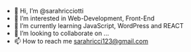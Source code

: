 - 👋 Hi, I’m @sarahricciotti
- 👀 I’m interested in Web-Development, Front-End
- 🌱 I’m currently learning JavaScript, WordPress and REACT
- 💞️ I’m looking to collaborate on ...
- 📫 How to reach me sarahricci123@gmail.com

<!---
sarahricciotti/sarahricciotti is a ✨ special ✨ repository because its `README.md` (this file) appears on your GitHub profile.
You can click the Preview link to take a look at your changes.
--->
